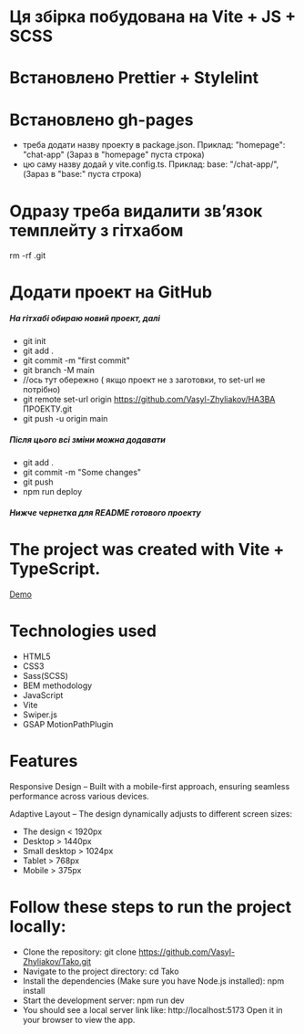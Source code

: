 # Ця збірка побудована на Vite + JS + SCSS

# Встановлено Prettier + Stylelint

# Встановлено gh-pages

- треба додати назву проекту в package.json. Приклад: "homepage": "chat-app" (Зараз в "homepage" пуста строка)
- цю саму назву додай у vite.config.ts. Приклад: base: "/chat-app/", (Зараз в "base:" пуста строка)

# Одразу треба видалити зв’язок темплейту з гітхабом
rm -rf .git

# Додати проект на GitHub

##### На гітхабі обираю новий проект, далі
- git init
- git add .
- git commit -m "first commit"
- git branch -M main
- //ось тут обережно ( якщо проект не з заготовки, то set-url не потрібно)
- git remote set-url origin https://github.com/Vasyl-Zhyliakov/НАЗВА ПРОЕКТУ.git
- git push -u origin main

##### Після цього всі зміни можна додавати
- git add .
- git commit -m "Some changes"
- git push
- npm run deploy

##### Нижче чернетка для README готового проекту

# The project was created with Vite + TypeScript.

[Demo](https://vasyl-zhyliakov.github.io/Tako/)

# Technologies used

- HTML5
- CSS3
- Sass(SCSS)
- BEM methodology
- JavaScript
- Vite
- Swiper.js
- GSAP MotionPathPlugin

# Features

Responsive Design – Built with a mobile-first approach, ensuring seamless performance across various devices.

Adaptive Layout – The design dynamically adjusts to different screen sizes:

- The design < 1920px
- Desktop > 1440px
- Small desktop > 1024px
- Tablet > 768px
- Mobile > 375px

# Follow these steps to run the project locally:

- Clone the repository:
  git clone https://github.com/Vasyl-Zhyliakov/Tako.git
- Navigate to the project directory:
  cd Tako
- Install the dependencies (Make sure you have Node.js installed):
  npm install
- Start the development server:
  npm run dev
- You should see a local server link like:
  http://localhost:5173
  Open it in your browser to view the app.
